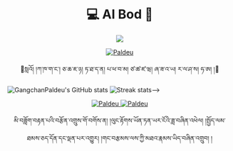 <!-- AI Bod GangchanPaldeu-->
<p align="center">
  <h1 align="center">💻 AI Bod 🏇</h1>
</p>
<p align="center">
  <img src="https://readme-typing-svg.herokuapp.com?font=Fira+Code&pause=1000&color=00266D&width=435&lines=%E0%BC%84%E0%BC%85%E0%BC%8D+%E0%BC%8D%E0%BD%A6%E0%BE%90%E0%BD%91%E0%BC%8B%E0%BD%86%E0%BD%A2%E0%BC%8B%E0%BD%9F%E0%BD%BC%E0%BD%A2%E0%BC%8B%E0%BD%A1%E0%BD%84%E0%BD%A6%E0%BC%8D+%E0%BD%A2%E0%BE%A9%E0%BD%B2%E0%BD%A6%E0%BC%8B%E0%BD%93%E0%BD%B2%E0%BC%8B%E0%BD%9A%E0%BD%82%E0%BD%A6%E0%BC%8B%E0%BD%91%E0%BD%98%E0%BC%8D+%E0%BD%A1%E0%BD%B2%E0%BC%8B%E0%BD%82%E0%BD%BA%E0%BD%A2%E0%BC%8B%E0%BD%A2%E0%BE%A9%E0%BD%A3%E0%BC%8B%E0%BD%86%E0%BD%BA%E0%BD%A0%E0%BD%BC%E0%BC%8D+%E0%BC%8D">
</p>

<p align="center">
  <a href="https://github.com/GangchanPaldeu"><img src="https://github-readme-stats.vercel.app/api/top-langs/?username=anuraghazra&layout=compact" alt="Paldeu">
  </a>
</p>

<p align="center">
  <font >🌻སླའོ། །ཀ་ཁ་ག་ང་། ཅ་ཆ་ཇ་ཉ། ཏ་ཐ་ད་ན། པ་ཕ་བ་མ། ཙ་ཚ་ཛ་ཝ། ཞ་ཟ་འ་ཡ། ར་ལ་ཤ་ས། ཧ་ཨ། །🌻</font>
</p>

<!--[![Top Langs](https://github-readme-stats.vercel.app/api/top-langs/?username=anuraghazra&layout=compact)](https://github.com/GangchanPaldeu)-->
![GangchanPaldeu's GitHub stats](https://github-readme-stats.vercel.app/api?username=GangchanPaldeu&show_icons=true&theme=prussian)
![Streak stats](https://github-readme-streak-stats.herokuapp.com/?user=GangchanPaldeu&show_icons=true&theme=prussian)-->

<p align="center">
  <a href="https://github.com/GangchanPaldeu"><img src="https://github-readme-stats.vercel.app/api?username=GangchanPaldeu&show_icons=true&theme=prussian" alt="Paldeu">
  <a href="https://github.com/GangchanPaldeu"><img src="https://https://github-readme-streak-stats.herokuapp.com/?user=GangchanPaldeu&show_icons=true&theme=prussian" alt="Paldeu">
  </a>
</p>



<p align="center">
  <span >མི་བཟློག་བརྟན་པའི་བརྩོན་འགྲུས་གོ་བགོས་ན། །ལུང་རྟོགས་ཡོན་ཏན་ཡར་ངོའི་ཟླ་བཞིན་འཕེལ། །སྤྱོད་ལམ་ཐམས་ཅད་དོན་དང་ལྡན་པར་འགྱུར། །གང་བརྩམས་ལས་ཀྱི་མཐའ་རྣམས་ཡིད་བཞིན་འགྲུབ། །</span>
</p>
